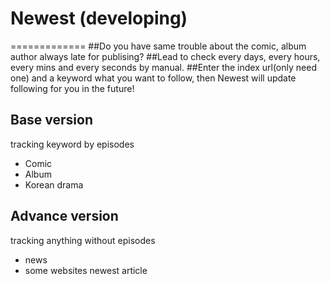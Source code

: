 # Newest (developing)
=============
##Do you have same trouble about the comic, album author always late for publising?
##Lead to check every days, every hours, every mins and every seconds by manual.
##Enter the index url(only need one) and a keyword what you want to follow, then Newest will update following for you in the future!


Base version 
-------------
tracking keyword by episodes 
* Comic
* Album
* Korean drama

Advance version
-------------
tracking anything without episodes
* news
* some websites newest article
